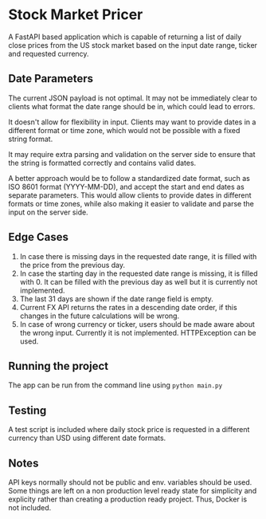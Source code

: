 # Stock Market Pricer

A FastAPI based application which is capable of returning a list of daily close prices from the US stock market based on the input date range, ticker and requested currency.

## Date Parameters

The current JSON payload is not optimal.
It may not be immediately clear to clients what format the date range should be in, which could lead to errors.

It doesn't allow for flexibility in input. Clients may want to provide dates in a different format or time zone, which would not be possible with a fixed string format.

It may require extra parsing and validation on the server side to ensure that the string is formatted correctly and contains valid dates.

A better approach would be to follow a standardized date format, such as ISO 8601 format (YYYY-MM-DD), and accept the start and end dates as separate parameters. This would allow clients to provide dates in different formats or time zones, while also making it easier to validate and parse the input on the server side.

## Edge Cases

1. In case there is missing days in the requested date range, it is filled with the price from the previous day.
2. In case the starting day in the requested date range is missing, it is filled with 0. It can be filled with the previous day as well but it is currently not implemented.
3. The last 31 days are shown if the date range field is empty.
4. Current FX API returns the rates in a descending date order, if this changes in the future calculations will be wrong.
5. In case of wrong currency or ticker, users should be made aware about the wrong input. Currently it is not implemented. HTTPException can be used.

## Running the project

The app can be run from the command line using `python main.py`

## Testing

A test script is included where daily stock price is requested in a different currency than USD using different date formats.

## Notes

API keys normally should not be public and env. variables should be used. 
Some things are left on a non production level ready state for simplicity and explicity rather than creating a production ready project. Thus, Docker is not included.